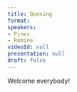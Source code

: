 ```yaml
---
title: Opening
format: 
speakers:
- Pines
- Romine
videoId: null
presentation: null
draft: false
---
```

Welcome everybody!
